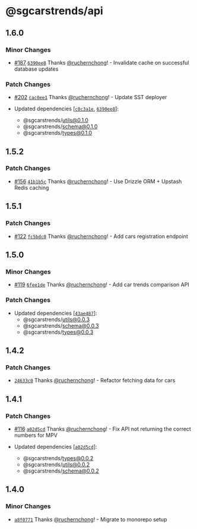 # @sgcarstrends/api

## 1.6.0

### Minor Changes

- [#187](https://github.com/sgcarstrends/backend/pull/187) [`6390ee8`](https://github.com/sgcarstrends/backend/commit/6390ee83e871b46c80ecb289979dd9d2e029bb1b) Thanks [@ruchernchong](https://github.com/ruchernchong)! - Invalidate cache on successful database updates

### Patch Changes

- [#202](https://github.com/sgcarstrends/backend/pull/202) [`cac0ee1`](https://github.com/sgcarstrends/backend/commit/cac0ee13ca27f7cd98d4b6dc1aa3433ca6c6cdef) Thanks [@ruchernchong](https://github.com/ruchernchong)! - Update SST deployer

- Updated dependencies [[`c0c3a1e`](https://github.com/sgcarstrends/backend/commit/c0c3a1e489be9b5b914d823eedc51bb9346c7c56), [`6390ee8`](https://github.com/sgcarstrends/backend/commit/6390ee83e871b46c80ecb289979dd9d2e029bb1b)]:
  - @sgcarstrends/utils@0.1.0
  - @sgcarstrends/schema@0.1.0
  - @sgcarstrends/types@0.1.0

## 1.5.2

### Patch Changes

- [#156](https://github.com/sgcarstrends/backend/pull/156) [`41b1b5c`](https://github.com/sgcarstrends/backend/commit/41b1b5c9338cb0f1837bc525edaf02acf9a64cfc) Thanks [@ruchernchong](https://github.com/ruchernchong)! - Use Drizzle ORM + Upstash Redis caching

## 1.5.1

### Patch Changes

- [#122](https://github.com/sgcarstrends/backend/pull/122) [`fc5bdc0`](https://github.com/sgcarstrends/backend/commit/fc5bdc05725dd8c6508c84bdf5f5cc1083ec2447) Thanks [@ruchernchong](https://github.com/ruchernchong)! - Add cars registration endpoint

## 1.5.0

### Minor Changes

- [#119](https://github.com/sgcarstrends/backend/pull/119) [`6fee1de`](https://github.com/sgcarstrends/backend/commit/6fee1de2e4c9716499dedd719d3c054f1e7866f0) Thanks [@ruchernchong](https://github.com/ruchernchong)! - Add car trends comparison API

### Patch Changes

- Updated dependencies [[`43ae487`](https://github.com/sgcarstrends/backend/commit/43ae4875699821fd1fc5b7001d7e36f6b9e25da2)]:
  - @sgcarstrends/utils@0.0.3
  - @sgcarstrends/schema@0.0.3
  - @sgcarstrends/types@0.0.3

## 1.4.2

### Patch Changes

- [`24633c0`](https://github.com/sgcarstrends/backend/commit/24633c0bb7a556284aeba155c3094312ea5144f8) Thanks [@ruchernchong](https://github.com/ruchernchong)! - Refactor fetching data for cars

## 1.4.1

### Patch Changes

- [#116](https://github.com/sgcarstrends/backend/pull/116) [`a02d5cd`](https://github.com/sgcarstrends/backend/commit/a02d5cda9d1fa4788413921848be2dd3146e2dfa) Thanks [@ruchernchong](https://github.com/ruchernchong)! - Fix API not returning the correct numbers for MPV

- Updated dependencies [[`a02d5cd`](https://github.com/sgcarstrends/backend/commit/a02d5cda9d1fa4788413921848be2dd3146e2dfa)]:
  - @sgcarstrends/types@0.0.2
  - @sgcarstrends/utils@0.0.2
  - @sgcarstrends/schema@0.0.2

## 1.4.0

### Minor Changes

- [`a8f0771`](https://github.com/sgcarstrends/backend/commit/a8f07710fa0fdbd58f9c20e0cf7b79d86afe8b0b) Thanks [@ruchernchong](https://github.com/ruchernchong)! - Migrate to monorepo setup
